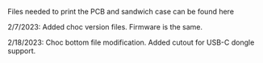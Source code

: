 Files needed to print the PCB and sandwich case can be found here

2/7/2023:
Added choc version files.
Firmware is the same.

2/18/2023:
Choc bottom file modification. Added cutout for USB-C dongle support.

